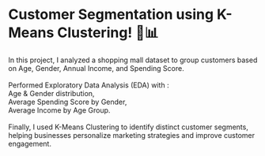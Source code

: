# Customer Segmentation using K-Means Clustering! 🧠📊
In this project, I analyzed a shopping mall dataset to group customers based on Age, Gender, Annual Income, and Spending Score. </br>
</br>
Performed Exploratory Data Analysis (EDA) with : </br>
Age & Gender distribution, </br>
Average Spending Score by Gender, </br>
Average Income by Age Group. </br>
</br>
Finally, I used K-Means Clustering to identify distinct customer segments, helping businesses personalize marketing strategies and improve customer engagement.
